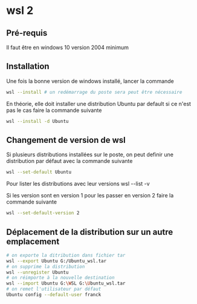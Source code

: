 # wsl 2

## Pré-requis

Il faut être en windows 10 version 2004 minimum

## Installation

Une fois la bonne version de windows installé, lancer la commande

```bash
wsl --install # un redémarrage du poste sera peut être nécessaire
```

En théorie, elle doit installer une distribution Ubuntu par default
si ce n'est pas le cas faire la commande suivante

```bash
wsl --install -d Ubuntu
```

## Changement de version de wsl

Si plusieurs distributions installées sur le poste,
on peut definir une distribution par défaut avec la commande suivante

```bash
wsl --set-default Ubuntu
```

Pour lister les distributions avec leur versions
wsl --list -v

Si les version sont en version 1 pour les passer en version 2
faire la commande suivante

```bash
wsl --set-default-version 2
```

## Déplacement de la distribution sur un autre emplacement

```bash
# on exporte la ditribution dans fichier tar
wsl --export Ubuntu G:/Ubuntu_wsl.tar
# on supprime la distribution
wsl --unregister Ubuntu
# on réimporte à la nouvelle destination
wsl --import Ubuntu G:\WSL G:\Ubuntu_wsl.tar
# on remet l'utilisateur par défaut
Ubuntu config --default-user franck
```

